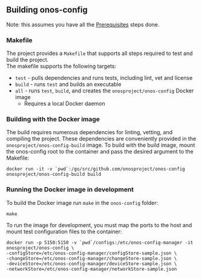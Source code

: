 ## Building onos-config

Note: this assumes you have all the [Prerequisites](prerequisites.md) steps done. 

### Makefile

The project provides a `Makefile` that supports all steps required to test
and build the project.  
The makefile supports the following targets:
* `test` - pulls dependencies and runs tests, including lint, vet and license
* `build` - runs `test` and builds an executable
* `all` - runs `test`, `build`, and creates the `onosproject/onos-config` Docker image
  * Requires a local Docker daemon


### Building with the Docker image

The build requires numerous dependencies for linting, vetting, and compiling the
project. These dependencies are conveniently provided in the `onosproject/onos-config-build`
image. To build with the build image, mount the onos-config root to the container
and pass the desired argument to the Makefile:

```
docker run -it -v `pwd`:/go/src/github.com/onosproject/onos-config onosproject/onos-config-build build
```

### Running the Docker image in development

To build the Docker image run `make` in the `onos-config` folder:
```
make
```

To run the image for development, you must map the ports to the host and mount
test configuration files to the container:

```
docker run -p 5150:5150 -v `pwd`/configs:/etc/onos-config-manager -it onosproject/onos-config \
-configStore=/etc/onos-config-manager/configStore-sample.json \
-changeStore=/etc/onos-config-manager/changeStore-sample.json \
-deviceStore=/etc/onos-config-manager/deviceStore-sample.json \
-networkStore=/etc/onos-config-manager/networkStore-sample.json
```
